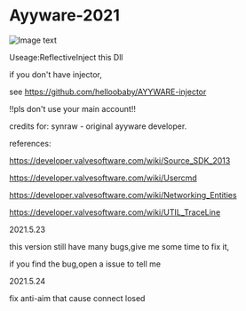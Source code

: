 # Ayyware-2021

![Image text](https://github.com/helloobaby/AYYWARE-CSGO-2021/blob/master/ESP.png)


Useage:ReflectiveInject this Dll

if you don't have injector,

see https://github.com/helloobaby/AYYWARE-injector

!!pls don't use your main account!!

credits for: synraw - original ayyware developer.


references:

https://developer.valvesoftware.com/wiki/Source_SDK_2013

https://developer.valvesoftware.com/wiki/Usercmd

https://developer.valvesoftware.com/wiki/Networking_Entities

https://developer.valvesoftware.com/wiki/UTIL_TraceLine



2021.5.23

this version still have many bugs,give me some time to fix it,

if you find the bug,open a issue to tell me

2021.5.24

fix anti-aim that cause connect losed
